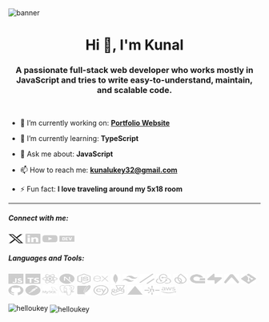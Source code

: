 <img align="center" src="https://user-images.githubusercontent.com/43317360/170991782-ead5d6a5-61be-4e53-aed6-f139066402d3.gif" alt="banner">

<h1 align="center">Hi 👋, I'm Kunal</h1>
<h3 align="center">A passionate full-stack web developer who works mostly in JavaScript and tries to write easy-to-understand, maintain, and scalable code.</h3>

<br>

- 🔭 I’m currently working on: **[Portfolio Website](https://kunalukey.com)**

- 🌱 I’m currently learning: **TypeScript**

- 💬 Ask me about: **JavaScript**

- 📫 How to reach me: **kunalukey32@gmail.com**

- ⚡ Fun fact: **I love traveling around my 5x18 room**

<hr>

<h5 align="left">Connect with me:</h5>
<p align="left">
<a href="https://twitter.com/helloukey" target="blank"><img align="center" src="/social-icons/twitter.svg" alt="helloukey" height="20" width="30" style=""/></a>
<a href="https://linkedin.com/in/kunalukey" target="blank"><img align="center" src="/social-icons/linkedin.svg" alt="kunalukey" height="20" width="30" /></a>
<a href="https://www.youtube.com/c/techlenses" target="blank"><img align="center" src="/social-icons/youtube.svg" alt="techlenses" height="20" width="30" /></a>
<a href="https://dev.to/kunalukey" target="blank"><img align="center" src="/social-icons/devto.svg" alt="kunalukey" height="20" width="30" /></a>
</p>

<h5 align="left">Languages and Tools:</h5>
<p align="left">
    <img src="/languages-tools/javascript.svg" alt="javascript" width="30" height="20"/>
    <img src="/languages-tools/typescript.svg" alt="typescript" width="30" height="20"/>
    <img src="/languages-tools/react.svg" alt="reactjs" width="30" height="20"/>
    <img src="/languages-tools/nextjs.svg" alt="nextjs" width="30" height="20"/>
    <img src="/languages-tools/node.svg" alt="nodejs" width="30" height="20"/>
    <img src="/languages-tools/express.svg" alt="expressjs" width="30" height="20"/>
    <img src="/languages-tools/mongodb.svg" alt="mongodb" width="20" height="20"/>
    <img src="/languages-tools/tailwind.svg" alt="tailwind" width="30" height="20"/>
    <img src="/languages-tools/shadcn.svg" alt="shadcn" width="30" height="20"/>
    <img src="/languages-tools/redux.svg" alt="redux" width="30" height="20"/>
    <img src="/languages-tools/firebase.svg" alt="firebase" width="30" height="20"/>
    <img src="/languages-tools/appwrite.svg" alt="appwrite" width="30" height="20"/>
    <img src="/languages-tools/supabase.svg" alt="supabase" width="30" height="20"/>
    <img src="/languages-tools/expo.svg" alt="expo" width="30" height="20"/>
    <img src="/languages-tools/git.svg" alt="git" width="30" height="20"/>
    <img src="/languages-tools/github.svg" alt="github" width="30" height="20"/>
    <img src="/languages-tools/postman.svg" alt="postman" width="30" height="20"/>
    <img src="/languages-tools/mysql.svg" alt="mysql" width="30" height="20"/>
    <img src="/languages-tools/postgresql.svg" alt="postgresql" width="30" height="20"/>
    <img src="/languages-tools/sqlite.svg" alt="sqlite" width="30" height="20"/>
    <img src="/languages-tools/cypress.svg" alt="cypress" width="30" height="20"/>
    <img src="/languages-tools/jest.svg" alt="jest" width="30" height="20"/>
    <img src="/languages-tools/vercel.svg" alt="vercel" width="30" height="20"/>
    <img src="/languages-tools/netlify.svg" alt="netlify" width="30" height="20"/>
    <img src="/languages-tools/aws.svg" alt="aws" width="30" height="20"/>
</p>

<p><img align="left" src="https://github-readme-stats.vercel.app/api/top-langs?username=helloukey&theme=dark&show_icons=true&locale=en&layout=compact" alt="helloukey" /></p>

<p>&nbsp;<img align="center" src="https://github-readme-stats.vercel.app/api?username=helloukey&theme=dark&show_icons=true&locale=en" alt="helloukey" /></p>
